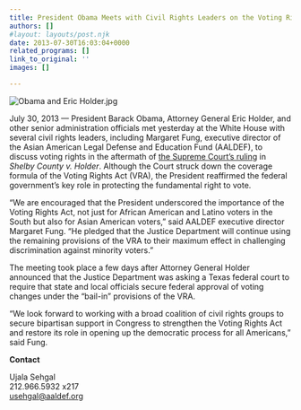 ```yaml
---
title: President Obama Meets with Civil Rights Leaders on the Voting Rights Act
authors: []
#layout: layouts/post.njk
date: 2013-07-30T16:03:04+0000
related_programs: []
link_to_original: ''
images: []

---
```

![Obama and Eric Holder.jpg](/uploads/Obama%20and%20Eric%20Holder.jpg)

July 30, 2013 — President Barack Obama, Attorney General Eric Holder, and other
senior administration officials met yesterday at the White House with several
civil rights leaders, including Margaret Fung, executive director of the Asian
American Legal Defense and Education Fund (AALDEF), to discuss voting rights in
the aftermath of [the Supreme Court’s ruling](/press-release/asian-american-groups-dismayed-by-supreme-court-decision-to-gut-the-voting-rights-act/) in _Shelby County v. Holder_.
Although the Court struck down the coverage formula of the Voting Rights Act
(VRA), the President reaffirmed the federal government’s key role in protecting
the fundamental right to vote.

“We are encouraged that the President underscored the importance of the Voting
Rights Act, not just for African American and Latino voters in the South but
also for Asian American voters,” said AALDEF executive director Margaret Fung.
“He pledged that the Justice Department will continue using the remaining
provisions of the VRA to their maximum effect in challenging discrimination
against minority voters.”

The meeting took place a few days after Attorney General Holder announced that the Justice Department was asking a Texas federal court to require that state and local officials secure federal approval of voting changes under the “bail-in” provisions of the VRA.

“We look forward to working with a broad coalition of civil rights groups to secure bipartisan support in Congress to strengthen the Voting Rights Act and restore its role in opening up the democratic process for all Americans,” said Fung.

**Contact**

Ujala Sehgal  
212\.966.5932 x217  
[usehgal@aaldef.org](mailto:usehgal@aaldef.org)